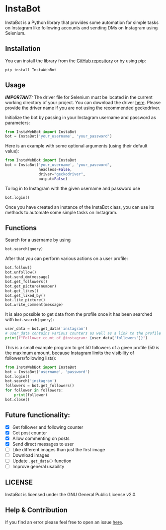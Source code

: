 # InstaBot
InstaBot is a Python library that provides some automation for simple tasks on Instagram like following accounts and sending DMs on Instagram using Selenium.

## Installation
You can install the library from the [GitHub repository](https://github.com/Julius-W/InstaBot) or by using pip:

```
pip install InstaWebBot
```

## Usage
**_IMPORTANT:_** The driver file for Selenium must be located in the current working directory of your project. You can download the driver [here](https://www.selenium.dev/documentation/webdriver/getting_started/install_drivers/). Please provide the driver name if you are not using the recommended geckodriver.

Initialize the bot by passing in your Instagram username and password as parameters:

```py
from InstaWebBot import InstaBot
bot = InstaBot('your_username', 'your_password')
```

Here is an example with some optional arguments (using their default value):
```py
from InstaWebBot import InstaBot
bot = InstaBot('your_username', 'your_password', 
               headless=False, 
               driver="geckodriver", 
               output=False)
```

To log in to Instagram with the given username and password use

```py
bot.login()
```

Once you have created an instance of the InstaBot class, you can use its methods to automate some simple tasks on Instagram.

## Functions
Search for a username by using

```py
bot.search(query)
```

After that you can perform various actions on a user profile:

```py
bot.follow()
bot.unfollow()
bot.send_dm(message)
bot.get_followers()
bot.get_picture(number)
bot.get_likes()
bot.get_liked_by()
bot.like_picture()
bot.write_comment(message)
```

It is also possible to get data from the profile once it has been searched with `bot.search(query)`:
```py
user_data = bot.get_data('instagram')
# user_data contains various counters as well as a link to the profile picture, homepage and bio
print(f"Follower count of @instagram: {user_data['followers']}")
```

This is a small example program to get 50 followers of a given profile (50 is the maximum amount, because Instagram limits the visibility of followers/following lists):

```py
from InstaWebBot import InstaBot
bot = InstaBot('username', 'password')
bot.login()
bot.search('instagram')
followers = bot.get_followers()
for follower in followers:
    print(follower)
bot.close()
```

## Future functionality:
- [x] Get follower and following counter
- [x] Get post counter
- [x] Allow commenting on posts
- [x] Send direct messages to user
- [ ] Like different images than just the first image
- [ ] Download images
- [ ] Update `.get_data()` function
- [ ] Improve general usability

## LICENSE
InstaBot is licensed under the GNU General Public License v2.0.

## Help & Contribution
If you find an error please feel free to open an issue [here](https://github.com/Julius-W/InstaBot/issues).
